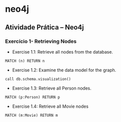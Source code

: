 # neo4j

## Atividade Prática – Neo4j

### Exercício 1- Retrieving Nodes

- Exercise 1.1: Retrieve all nodes from the database.
```
MATCH (n) RETURN n
```
- Exercise 1.2: Examine the data model for the graph.
```
call db.schema.visualization()
```
- Exercise 1.3: Retrieve all Person nodes.
```
MATCH (p:Person) RETURN p
```
- Exercise 1.4: Retrieve all Movie nodes
```
MATCH (m:Movie) RETURN m
```
